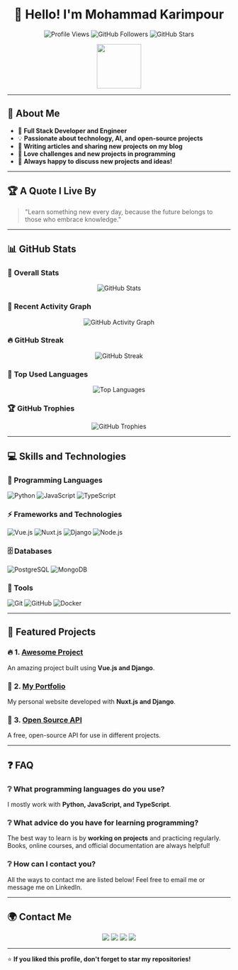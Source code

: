 <h1 align="center">👋 Hello! I'm Mohammad Karimpour</h1>

<p align="center">
  <img src="https://komarev.com/ghpvc/?username=mohammad-karimpour&color=blue" alt="Profile Views" />
  <img src="https://img.shields.io/github/followers/mohammad-karimpour?label=Followers&style=social" alt="GitHub Followers">
  <img src="https://img.shields.io/github/stars/mohammad-karimpour?label=Stars&style=social" alt="GitHub Stars">
</p>

<p align="center">
  <img src="https://media.giphy.com/media/hvRJCLFzcasrR4ia7z/giphy.gif" width="100">
</p>

---

## 🌟 **About Me**
- 🎯 **Full Stack Developer and Engineer**
- 💡 **Passionate about technology, AI, and open-source projects**
- 📝 **Writing articles and sharing new projects on my blog**
- 🎵 **Love challenges and new projects in programming**
- 💬 **Always happy to discuss new projects and ideas!**

---

## 🏆 **A Quote I Live By**
> "Learn something new every day, because the future belongs to those who embrace knowledge."

---

## 📊 **GitHub Stats**
### 🚀 **Overall Stats**
<p align="center">
  <img src="https://github-readme-stats.vercel.app/api?username=mohammad-karimpour&show_icons=true&count_private=true&theme=radical" alt="GitHub Stats" />
</p>

### 📌 **Recent Activity Graph**
<p align="center">
  <img src="https://github-readme-activity-graph.vercel.app/graph?username=mohammad-karimpour&theme=react" alt="GitHub Activity Graph" />
</p>

### 🔥 **GitHub Streak**
<p align="center">
  <img src="https://github-readme-streak-stats.herokuapp.com/?user=mohammad-karimpour&theme=dark" alt="GitHub Streak" />
</p>

### 🎨 **Top Used Languages**
<p align="center">
  <img src="https://github-readme-stats.vercel.app/api/top-langs/?username=mohammad-karimpour&layout=compact&theme=tokyonight" alt="Top Languages" />
</p>

### 🏆 **GitHub Trophies**
<p align="center">
  <img src="https://github-profile-trophy.vercel.app/?username=mohammad-karimpour&theme=onedark" alt="GitHub Trophies" />
</p>

---

## 💻 **Skills and Technologies**
### 📌 Programming Languages  
![Python](https://img.shields.io/badge/Python-3776AB?style=for-the-badge&logo=python&logoColor=white)
![JavaScript](https://img.shields.io/badge/JavaScript-F7DF1E?style=for-the-badge&logo=javascript&logoColor=black)
![TypeScript](https://img.shields.io/badge/TypeScript-007ACC?style=for-the-badge&logo=typescript&logoColor=white)

### ⚡ Frameworks and Technologies  
![Vue.js](https://img.shields.io/badge/Vue.js-4FC08D?style=for-the-badge&logo=vue.js&logoColor=white)
![Nuxt.js](https://img.shields.io/badge/Nuxt.js-00C58E?style=for-the-badge&logo=nuxt.js&logoColor=white)
![Django](https://img.shields.io/badge/Django-092E20?style=for-the-badge&logo=django&logoColor=white)
![Node.js](https://img.shields.io/badge/Node.js-339933?style=for-the-badge&logo=node.js&logoColor=white)

### 🗄️ Databases  
![PostgreSQL](https://img.shields.io/badge/PostgreSQL-336791?style=for-the-badge&logo=postgresql&logoColor=white)
![MongoDB](https://img.shields.io/badge/MongoDB-47A248?style=for-the-badge&logo=mongodb&logoColor=white)

### 🔧 Tools  
![Git](https://img.shields.io/badge/Git-F05032?style=for-the-badge&logo=git&logoColor=white)
![GitHub](https://img.shields.io/badge/GitHub-181717?style=for-the-badge&logo=github&logoColor=white)
![Docker](https://img.shields.io/badge/Docker-2496ED?style=for-the-badge&logo=docker&logoColor=white)

---

## 🚀 **Featured Projects**
### 🔥 **1. [Awesome Project](https://github.com/mohammad-karimpour/awesome-project)**
An amazing project built using **Vue.js and Django**.

### 🚀 **2. [My Portfolio](https://github.com/mohammad-karimpour/portfolio)**
My personal website developed with **Nuxt.js and Django**.

### 🎯 **3. [Open Source API](https://github.com/mohammad-karimpour/open-api)**
A free, open-source API for use in different projects.

---

## ❓ **FAQ**
### ❔ What programming languages do you use?
I mostly work with **Python, JavaScript, and TypeScript**.

### ❔ What advice do you have for learning programming?
The best way to learn is by **working on projects** and practicing regularly. Books, online courses, and official documentation are always helpful!

### ❔ How can I contact you?
All the ways to contact me are listed below! Feel free to email me or message me on LinkedIn.

---

## 🌍 **Contact Me**
<p align="center">
  <a href="mailto:mohammad@example.com"><img src="https://img.shields.io/badge/Email-mohammad@example.com-red?style=for-the-badge&logo=gmail&logoColor=white"></a>
  <a href="https://www.linkedin.com/in/mohammad-karimpour/"><img src="https://img.shields.io/badge/LinkedIn-Mohammad%20Karimpour-blue?style=for-the-badge&logo=linkedin&logoColor=white"></a>
  <a href="https://twitter.com/mohammad_karimpour"><img src="https://img.shields.io/badge/Twitter-@mohammad_karimpour-blue?style=for-the-badge&logo=twitter&logoColor=white"></a>
  <a href="https://mohammad-karimpour.com"><img src="https://img.shields.io/badge/Website-mohammad--karimpour.com-green?style=for-the-badge&logo=google-chrome&logoColor=white"></a>
</p>

---

⭐ **If you liked this profile, don't forget to star my repositories!**